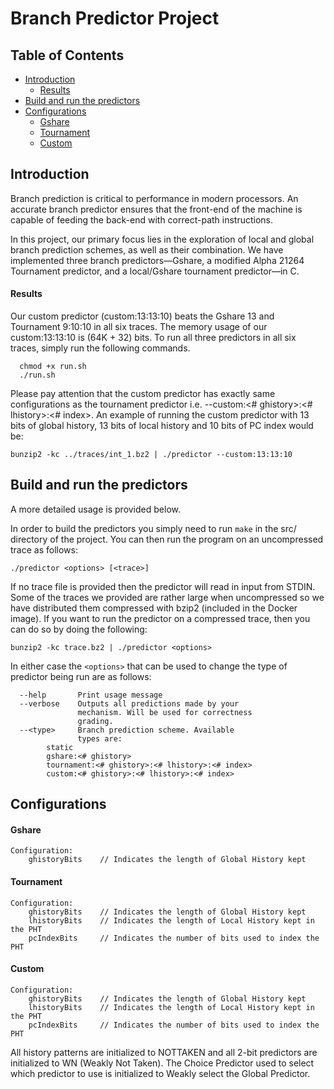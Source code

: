 # Branch Predictor Project

## Table of Contents
  * [Introduction](#introduction)
    - [Results](#results)
  * [Build and run the predictors](#build-and-run-the-predictors)
  * [Configurations](#configurations)
    - [Gshare](#gshare)
    - [Tournament](#tournament)
    - [Custom](#custom)

## Introduction
Branch prediction is critical to performance in modern processors.  An accurate branch predictor ensures that the front-end of the machine is capable of feeding the back-end with correct-path instructions.

In this project, our primary focus lies in the exploration of local and global branch prediction schemes, as well as their combination. We have implemented three branch predictors—Gshare, a modified Alpha 21264 Tournament predictor, and a local/Gshare tournament predictor—in C.

#### Results
Our custom predictor (custom:13:13:10) beats the Gshare 13 and Tournament 9:10:10 in all six traces. The memory usage of our custom:13:13:10 is (64K + 32) bits. To run all three predictors in all six traces, simply run the following commands. 

```
  chmod +x run.sh
  ./run.sh
```

Please pay attention that the custom predictor has exactly same configurations as the tournament predictor i.e. --custom:<# ghistory>:<# lhistory>:<# index>. An example of running the custom predictor with 13 bits of global history, 13 bits of local history and 10 bits of PC index would be:   

`bunzip2 -kc ../traces/int_1.bz2 | ./predictor --custom:13:13:10`

## Build and run the predictors
A more detailed usage is provided below. 

In order to build the predictors you simply need to run `make` in the src/ directory of the project.  You can then run the program on an uncompressed trace as follows:   

`./predictor <options> [<trace>]`

If no trace file is provided then the predictor will read in input from STDIN. Some of the traces we provided are rather large when uncompressed so we have distributed them compressed with bzip2 (included in the Docker image).  If you want to run the predictor on a compressed trace, then you can do so by doing the following:

`bunzip2 -kc trace.bz2 | ./predictor <options>`

In either case the `<options>` that can be used to change the type of predictor
being run are as follows:

```
  --help       Print usage message
  --verbose    Outputs all predictions made by your
               mechanism. Will be used for correctness
               grading.
  --<type>     Branch prediction scheme. Available
               types are:
        static
        gshare:<# ghistory>
        tournament:<# ghistory>:<# lhistory>:<# index>
        custom:<# ghistory>:<# lhistory>:<# index>
```


## Configurations

#### Gshare

```
Configuration:
    ghistoryBits    // Indicates the length of Global History kept
```

#### Tournament
```
Configuration:
    ghistoryBits    // Indicates the length of Global History kept
    lhistoryBits    // Indicates the length of Local History kept in the PHT
    pcIndexBits     // Indicates the number of bits used to index the PHT
```

#### Custom

```
Configuration:
    ghistoryBits    // Indicates the length of Global History kept
    lhistoryBits    // Indicates the length of Local History kept in the PHT
    pcIndexBits     // Indicates the number of bits used to index the PHT
```

All history patterns are initialized to NOTTAKEN and all 2-bit predictors are initialized to WN (Weakly Not Taken). The Choice Predictor used to select which predictor to use is initialized to Weakly select the Global Predictor.

